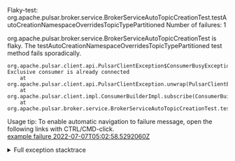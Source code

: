         
Flaky-test: org.apache.pulsar.broker.service.BrokerServiceAutoTopicCreationTest.testAutoCreationNamespaceOverridesTopicTypePartitioned
Number of failures: 1

org.apache.pulsar.broker.service.BrokerServiceAutoTopicCreationTest is flaky. The testAutoCreationNamespaceOverridesTopicTypePartitioned test method fails sporadically.

```
org.apache.pulsar.client.api.PulsarClientException$ConsumerBusyException: Exclusive consumer is already connected
	at org.apache.pulsar.client.api.PulsarClientException.unwrap(PulsarClientException.java:946)
	at org.apache.pulsar.client.impl.ConsumerBuilderImpl.subscribe(ConsumerBuilderImpl.java:102)
	at org.apache.pulsar.broker.service.BrokerServiceAutoTopicCreationTest.testAutoCreationNamespaceOverridesTopicTypePartitioned(BrokerServiceAutoTopicCreationTest.java:222)
```

Usage tip: To enable automatic navigation to failure message, open the following links with CTRL/CMD-click.  
[example failure 2022-07-07T05:02:58.5292060Z](https://github.com/apache/pulsar/runs/7227154983?check_suite_focus=true#step:13:362)  


<details>
<summary>Full exception stacktrace</summary>
<code><pre>
org.apache.pulsar.client.api.PulsarClientException$ConsumerBusyException: Exclusive consumer is already connected
	at org.apache.pulsar.client.api.PulsarClientException.unwrap(PulsarClientException.java:946)
	at org.apache.pulsar.client.impl.ConsumerBuilderImpl.subscribe(ConsumerBuilderImpl.java:102)
	at org.apache.pulsar.broker.service.BrokerServiceAutoTopicCreationTest.testAutoCreationNamespaceOverridesTopicTypePartitioned(BrokerServiceAutoTopicCreationTest.java:222)
	at sun.reflect.NativeMethodAccessorImpl.invoke0(Native Method)
	at sun.reflect.NativeMethodAccessorImpl.invoke(NativeMethodAccessorImpl.java:62)
	at sun.reflect.DelegatingMethodAccessorImpl.invoke(DelegatingMethodAccessorImpl.java:43)
	at java.lang.reflect.Method.invoke(Method.java:498)
	at org.testng.internal.MethodInvocationHelper.invokeMethod(MethodInvocationHelper.java:132)
	at org.testng.internal.InvokeMethodRunnable.runOne(InvokeMethodRunnable.java:45)
	at org.testng.internal.InvokeMethodRunnable.call(InvokeMethodRunnable.java:73)
	at org.testng.internal.InvokeMethodRunnable.call(InvokeMethodRunnable.java:11)
	at java.util.concurrent.FutureTask.run(FutureTask.java:266)
	at java.util.concurrent.ThreadPoolExecutor.runWorker(ThreadPoolExecutor.java:1149)
	at java.util.concurrent.ThreadPoolExecutor$Worker.run(ThreadPoolExecutor.java:624)
	at java.lang.Thread.run(Thread.java:750)

</pre></code>
</details>


